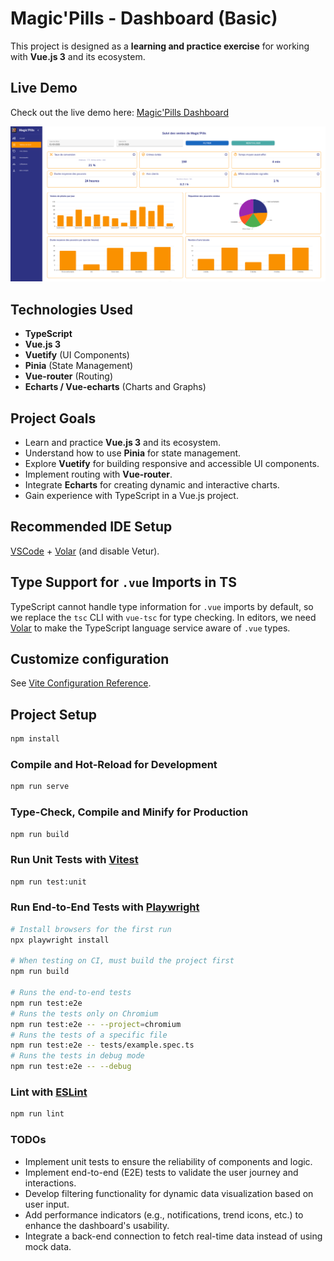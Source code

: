 # Magic'Pills - Dashboard (Basic)

This project is designed as a **learning and practice exercise** for working with **Vue.js 3** and its ecosystem.

## Live Demo

Check out the live demo here: [Magic'Pills Dashboard](https://loic-bodolec.github.io/magicpills-dashboard/)

![Project Image](./readme-images/screenshot.png)

## Technologies Used

- **TypeScript**
- **Vue.js 3**
- **Vuetify** (UI Components)
- **Pinia** (State Management)
- **Vue-router** (Routing)
- **Echarts / Vue-echarts** (Charts and Graphs)

## Project Goals

- Learn and practice **Vue.js 3** and its ecosystem.
- Understand how to use **Pinia** for state management.
- Explore **Vuetify** for building responsive and accessible UI components.
- Implement routing with **Vue-router**.
- Integrate **Echarts** for creating dynamic and interactive charts.
- Gain experience with TypeScript in a Vue.js project.

## Recommended IDE Setup

[VSCode](https://code.visualstudio.com/) + [Volar](https://marketplace.visualstudio.com/items?itemName=Vue.volar) (and disable Vetur).

## Type Support for `.vue` Imports in TS

TypeScript cannot handle type information for `.vue` imports by default, so we replace the `tsc` CLI with `vue-tsc` for type checking. In editors, we need [Volar](https://marketplace.visualstudio.com/items?itemName=Vue.volar) to make the TypeScript language service aware of `.vue` types.

## Customize configuration

See [Vite Configuration Reference](https://vite.dev/config/).

## Project Setup

```sh
npm install
```

### Compile and Hot-Reload for Development

```sh
npm run serve
```

### Type-Check, Compile and Minify for Production

```sh
npm run build
```

### Run Unit Tests with [Vitest](https://vitest.dev/)

```sh
npm run test:unit
```

### Run End-to-End Tests with [Playwright](https://playwright.dev)

```sh
# Install browsers for the first run
npx playwright install

# When testing on CI, must build the project first
npm run build

# Runs the end-to-end tests
npm run test:e2e
# Runs the tests only on Chromium
npm run test:e2e -- --project=chromium
# Runs the tests of a specific file
npm run test:e2e -- tests/example.spec.ts
# Runs the tests in debug mode
npm run test:e2e -- --debug
```

### Lint with [ESLint](https://eslint.org/)

```sh
npm run lint
```

### TODOs

- Implement unit tests to ensure the reliability of components and logic.
- Implement end-to-end (E2E) tests to validate the user journey and interactions.
- Develop filtering functionality for dynamic data visualization based on user input.
- Add performance indicators (e.g., notifications, trend icons, etc.) to enhance the dashboard's usability.
- Integrate a back-end connection to fetch real-time data instead of using mock data.
